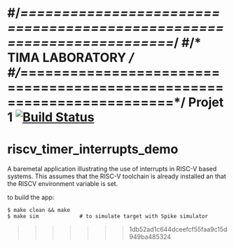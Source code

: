 #/*======================================================================*/
#/* TIMA LABORATORY                                                      */
#/*======================================================================*/
Projet 1   [![Build Status](https://travis-ci.org/noureddine-as/riscv_timer_interrupts_demo.svg?branch=travis-try)](https://travis-ci.org/noureddine-as/riscv_timer_interrupts_demo)
=======
# riscv_timer_interrupts_demo
A baremetal application illustrating the use of interrupts in RISC-V based systems.
This assumes that the RISC-V toolchain is already installed an that the RISCV environment variable is set.

to build the app:
```
$ make clean && make
$ make sim             # to simulate target with Spike simulator
```
>>>>>>> 1db52ad1c644dceefcf55faa9c15d949ba485324
